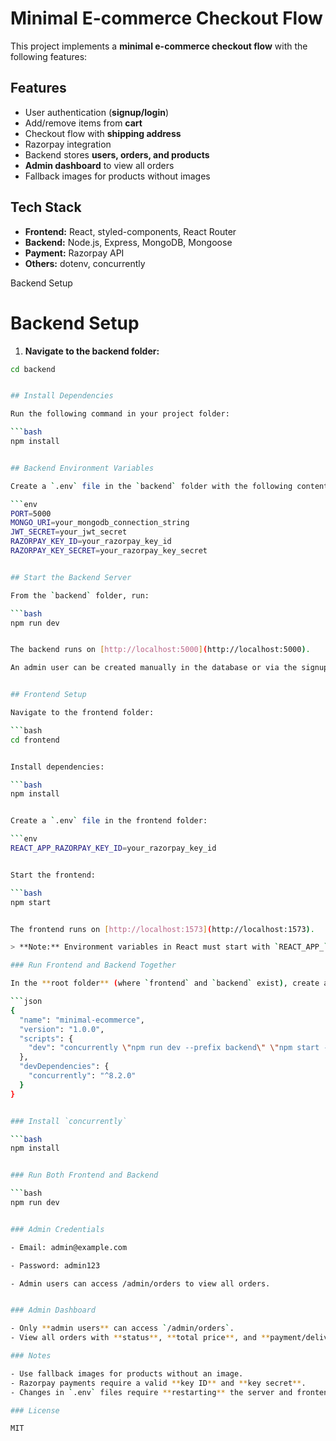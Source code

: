 # Minimal E-commerce Checkout Flow

This project implements a **minimal e-commerce checkout flow** with the following features:

## Features

- User authentication (**signup/login**)
- Add/remove items from **cart**
- Checkout flow with **shipping address**
- Razorpay integration
- Backend stores **users, orders, and products**
- **Admin dashboard** to view all orders
- Fallback images for products without images

## Tech Stack

- **Frontend:** React, styled-components, React Router
- **Backend:** Node.js, Express, MongoDB, Mongoose
- **Payment:** Razorpay API
- **Others:** dotenv, concurrently

Backend Setup

# Backend Setup

1. **Navigate to the backend folder:**

```bash
cd backend


## Install Dependencies

Run the following command in your project folder:

```bash
npm install


## Backend Environment Variables

Create a `.env` file in the `backend` folder with the following content:

```env
PORT=5000
MONGO_URI=your_mongodb_connection_string
JWT_SECRET=your_jwt_secret
RAZORPAY_KEY_ID=your_razorpay_key_id
RAZORPAY_KEY_SECRET=your_razorpay_key_secret


## Start the Backend Server

From the `backend` folder, run:

```bash
npm run dev


The backend runs on [http://localhost:5000](http://localhost:5000).

An admin user can be created manually in the database or via the signup route.


## Frontend Setup

Navigate to the frontend folder:

```bash
cd frontend


Install dependencies:

```bash
npm install


Create a `.env` file in the frontend folder:

```env
REACT_APP_RAZORPAY_KEY_ID=your_razorpay_key_id


Start the frontend:

```bash
npm start


The frontend runs on [http://localhost:1573](http://localhost:1573).

> **Note:** Environment variables in React must start with `REACT_APP_` to be accessible.

### Run Frontend and Backend Together

In the **root folder** (where `frontend` and `backend` exist), create a `package.json` with the following content:

```json
{
  "name": "minimal-ecommerce",
  "version": "1.0.0",
  "scripts": {
    "dev": "concurrently \"npm run dev --prefix backend\" \"npm start --prefix frontend\""
  },
  "devDependencies": {
    "concurrently": "^8.2.0"
  }
}


### Install `concurrently`

```bash
npm install


### Run Both Frontend and Backend

```bash
npm run dev


### Admin Credentials

- Email: admin@example.com

- Password: admin123

- Admin users can access /admin/orders to view all orders.


### Admin Dashboard

- Only **admin users** can access `/admin/orders`.
- View all orders with **status**, **total price**, and **payment/delivery info**.

### Notes

- Use fallback images for products without an image.
- Razorpay payments require a valid **key ID** and **key secret**.
- Changes in `.env` files require **restarting** the server and frontend.

### License

MIT
